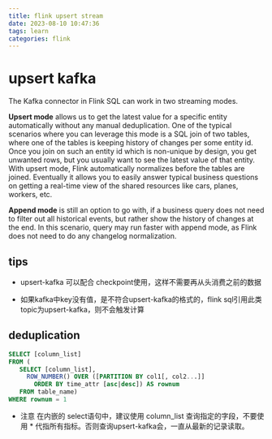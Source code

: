 ```yaml
---
title: flink upsert stream
date: 2023-08-10 10:47:36
tags: learn
categories: flink
---
```




# upsert kafka

The Kafka connector in Flink SQL can work in two streaming modes. 

**Upsert mode** allows us to get the latest value for a specific entity automatically without any manual deduplication. One of the typical scenarios where you can leverage this mode is a SQL join of two tables, where one of the tables is keeping history of changes per some entity id. Once you join on such an entity id which is non-unique by design, you get unwanted rows, but you usually want to see the latest value of that entity. With upsert mode, Flink automatically normalizes before the tables are joined. Eventually it allows you to easily answer typical business questions on getting a real-time view of the shared resources like cars, planes, workers, etc.

**Append mode** is still an option to go with, if a business query does not need to filter out all historical events, but rather show the history of changes at the end. In this scenario, query may run faster with append mode, as Flink does not need to do any changelog normalization.

## tips

- upsert-kafka 可以配合 checkpoint使用，这样不需要再从头消费之前的数据

- 如果kafka中key没有值，是不符合upsert-kafka的格式的，flink sql引用此类topic为upsert-kafka，则不会触发计算

## deduplication

```sql
SELECT [column_list]
FROM (
   SELECT [column_list],
     ROW_NUMBER() OVER ([PARTITION BY col1[, col2...]]
       ORDER BY time_attr [asc|desc]) AS rownum
   FROM table_name)
WHERE rownum = 1
```

- 注意 在内嵌的 select语句中，建议使用 column_list 查询指定的字段，不要使用 * 代指所有指标。否则查询upsert-kafka会，一直从最新的记录读取。